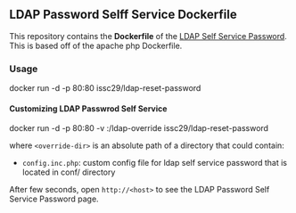 ## LDAP Password Selff Service Dockerfile

This repository contains the  **Dockerfile** of the [LDAP Self Service Password](http://ltb-project.org/wiki/documentation/self-service-password). This is based off of the apache php Dockerfile.

### Usage

docker run -d -p 80:80 issc29/ldap-reset-password

#### Customizing LDAP Passwrod Self Service

docker run -d -p 80:80 -v <override-dir>:/ldap-override issc29/ldap-reset-password

where `<override-dir>` is an absolute path of a directory that could contain:

  - `config.inc.php`: custom config file for ldap self service password that is located in conf/ directory

After few seconds, open `http://<host>` to see the LDAP Password Self Service Password page.
